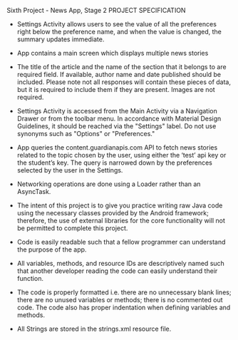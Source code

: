 Sixth Project - News App, Stage 2
PROJECT SPECIFICATION

- Settings Activity allows users to see the value of all the preferences right below the preference name, and when the value is changed, the summary updates immediate.

- App contains a main screen which displays multiple news stories

- The title of the article and the name of the section that it belongs to are required field. If available, author name and date published should be included. Please note not all responses will contain these pieces of data, but it is required to include them if they are present. Images are not required.

- Settings Activity is accessed from the Main Activity via a Navigation Drawer or from the toolbar menu. In accordance with Material Design Guidelines, it should be reached via the "Settings" label. Do not use synonyms such as "Options" or "Preferences."

- App queries the content.guardianapis.com API to fetch news stories related to the topic chosen by the user, using either the ‘test’ api key or the student’s key. The query is narrowed down by the preferences selected by the user in the Settings.

- Networking operations are done using a Loader rather than an AsyncTask.

- The intent of this project is to give you practice writing raw Java code using the necessary classes provided by the Android framework; therefore, the use of external libraries for the core functionality will not be permitted to complete this project.

- Code is easily readable such that a fellow programmer can understand the purpose of the app.

- All variables, methods, and resource IDs are descriptively named such that another developer reading the code can easily understand their function.

- The code is properly formatted i.e. there are no unnecessary blank lines; there are no unused variables or methods; there is no commented out code. The code also has proper indentation when defining variables and methods.

- All Strings are stored in the strings.xml resource file.

